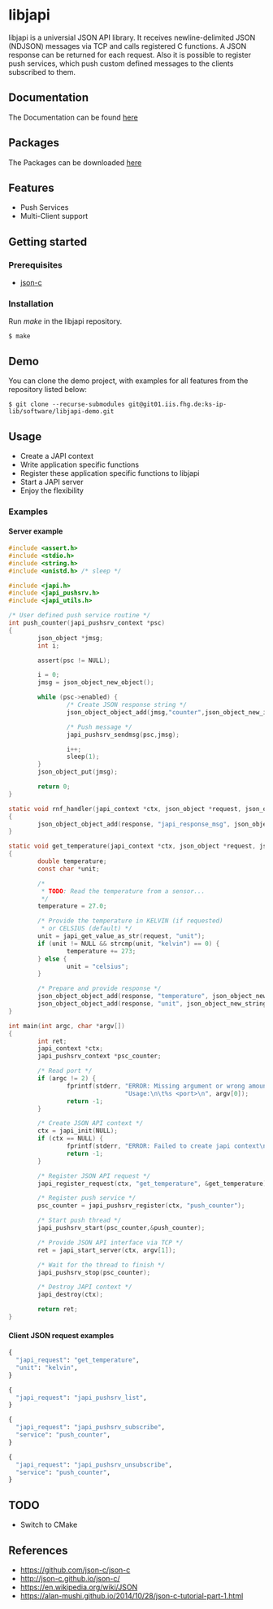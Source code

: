 # libjapi

libjapi is a universial JSON API library. It receives newline-delimited JSON
(NDJSON) messages via TCP and calls registered C functions. A JSON response can
be returned for each request. Also it is possible to register push services,
which push custom defined messages to the clients subscribed to them.

## Documentation
The Documentation can be found [here](http://ks-ip-lib.git01.iis.fhg.de/software/libjapi/doc/html/index.html)

## Packages
The Packages can be downloaded [here](http://ks-ip-lib.git01.iis.fhg.de/software/libjapi/repo/index.html)

## Features
* Push Services
* Multi-Client support

## Getting started

### Prerequisites
* [json-c](https://github.com/json-c/json-c)

### Installation
Run *make* in the libjapi repository.
```shell
$ make
```
## Demo
You can clone the demo project, with examples for all features from the repository listed below:

```shell
$ git clone --recurse-submodules git@git01.iis.fhg.de:ks-ip-lib/software/libjapi-demo.git
```
## Usage
* Create a JAPI context
* Write application specific functions
* Register these application specific functions to libjapi
* Start a JAPI server
* Enjoy the flexibility

### Examples

#### Server example

```c
#include <assert.h>
#include <stdio.h>
#include <string.h>
#include <unistd.h> /* sleep */

#include <japi.h>
#include <japi_pushsrv.h>
#include <japi_utils.h>

/* User defined push service routine */
int push_counter(japi_pushsrv_context *psc)
{
        json_object *jmsg;
        int i;

        assert(psc != NULL);

        i = 0;
        jmsg = json_object_new_object();

        while (psc->enabled) {
                /* Create JSON response string */
                json_object_object_add(jmsg,"counter",json_object_new_int(i));

                /* Push message */
                japi_pushsrv_sendmsg(psc,jmsg);

                i++;
                sleep(1);
        }
        json_object_put(jmsg);

        return 0;
}

static void rnf_handler(japi_context *ctx, json_object *request, json_object *response)
{
        json_object_object_add(response, "japi_response_msg", json_object_new_string("ERROR: No request handler found!"));
}

static void get_temperature(japi_context *ctx, json_object *request, json_object *response)
{
        double temperature;
        const char *unit;

        /*
         * TODO: Read the temperature from a sensor...
         */
        temperature = 27.0;

        /* Provide the temperature in KELVIN (if requested)
         * or CELSIUS (default) */
        unit = japi_get_value_as_str(request, "unit");
        if (unit != NULL && strcmp(unit, "kelvin") == 0) {
                temperature += 273;
        } else {
                unit = "celsius";
        }

        /* Prepare and provide response */
        json_object_object_add(response, "temperature", json_object_new_double(temperature));
        json_object_object_add(response, "unit", json_object_new_string(unit));
}

int main(int argc, char *argv[])
{
        int ret;
        japi_context *ctx;
        japi_pushsrv_context *psc_counter;

        /* Read port */
        if (argc != 2) {
                fprintf(stderr, "ERROR: Missing argument or wrong amount of arguments.\n" \
                                "Usage:\n\t%s <port>\n", argv[0]);
                return -1;
        }

        /* Create JSON API context */
        ctx = japi_init(NULL);
        if (ctx == NULL) {
                fprintf(stderr, "ERROR: Failed to create japi context\n");
                return -1;
        }

        /* Register JSON API request */
        japi_register_request(ctx, "get_temperature", &get_temperature);

        /* Register push service */
        psc_counter = japi_pushsrv_register(ctx, "push_counter");

        /* Start push thread */
        japi_pushsrv_start(psc_counter,&push_counter);

        /* Provide JSON API interface via TCP */
        ret = japi_start_server(ctx, argv[1]);

        /* Wait for the thread to finish */
        japi_pushsrv_stop(psc_counter);

        /* Destroy JAPI context */
        japi_destroy(ctx);

        return ret;
}
```
#### Client JSON request examples
```py
{
  "japi_request": "get_temperature",
  "unit": "kelvin",
}

{
  "japi_request": "japi_pushsrv_list",
}

{
  "japi_request": "japi_pushsrv_subscribe",
  "service": "push_counter",
}

{
  "japi_request": "japi_pushsrv_unsubscribe",
  "service": "push_counter",
}
```

## TODO
* Switch to CMake

## References
* https://github.com/json-c/json-c
* http://json-c.github.io/json-c/
* https://en.wikipedia.org/wiki/JSON
* https://alan-mushi.github.io/2014/10/28/json-c-tutorial-part-1.html
